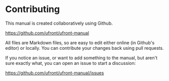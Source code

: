 Contributing
============

This manual is created collaboratively using Github.

https://github.com/ufront/ufront-manual

All files are Markdown files, so are easy to edit either online (in Github's editor) or locally.
You can contribute your changes back using pull requests.

If you notice an issue, or want to add something to the manual, but aren't sure exactly what, you can open an issue to start a discussion:

https://github.com/ufront/ufront-manual/issues
